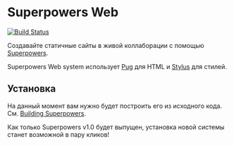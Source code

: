 # Superpowers Web

[![Build Status](https://travis-ci.org/superpowers/superpowers-web.svg?branch=master)](https://travis-ci.org/superpowers/superpowers-web)

Создавайте статичные сайты в живой коллаборации с помощью [Superpowers](http://superpowers-html5.com/).

Superpowers Web system использует [Pug](https://pugjs.org/) для HTML и [Stylus](http://stylus-lang.com/) для стилей.

## Установка

На данный момент вам нужно будет построить его из исходного кода. См. [Building Superpowers](http://docs.sparklinlabs.com/en/development/building-superpowers).

Как только Superpowers v1.0 будет выпущен, установка новой системы станет возможной в пару кликов!
